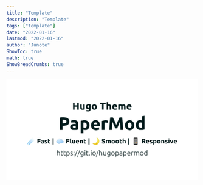 ```yaml
---
title: "Template"
description: "Template"
tags: ["template"]
date: "2022-01-16"
lastmod: "2022-01-16"
author: "Junote"
ShowToc: true
math: true
ShowBreadCrumbs: true
---
```


![papermod](/images/papermod-cover.png)

